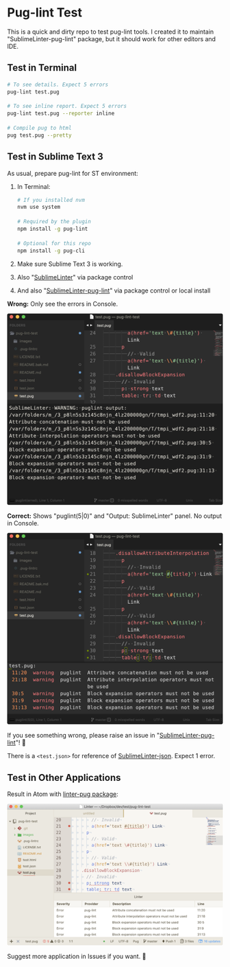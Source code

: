 # Pug-lint Test

This is a quick and dirty repo to test pug-lint tools. I created it to maintain "SublimeLinter-pug-lint" package, but it should work for other editors and IDE.

## Test in Terminal

```sh
# To see details. Expect 5 errors
pug-lint test.pug

# To see inline report. Expect 5 errors
pug-lint test.pug --reporter inline

# Compile pug to html
pug test.pug --pretty
```

## Test in Sublime Text 3

As usual, prepare pug-lint for ST environment:

1. In Terminal:

	```sh
	# If you installed nvm
	nvm use system

	# Required by the plugin
	npm install -g pug-lint

	# Optional for this repo
	npm install -g pug-cli
	```

1. Make sure Sublime Text 3 is working.
1. Also "[SublimeLinter][sublimelinter]" via package control
1. And also "[SublimeLinter-pug-lint][sublimelinter_pug]" via package control or local install

**Wrong:** Only see the errors in Console.

![SublimeLinter-pug-lint Wrong Screenshot][wrong_shot]

**Correct:** Shows "puglint(5|0)" and "Output: SublimeLinter" panel. No output in Console.

![SublimeLinter-pug-lint Correct Screenshot][correct_shot]

If you see something wrong, please raise an issue in "[SublimeLinter-pug-lint][sublimelinter_pug]"! :bow:

There is a `<test.json>` for reference of [SublimeLinter-json][sublimelinter_json]. Expect 1 error.

## Test in Other Applications

Result in Atom with [linter-pug package][atom_linter_pug]:

![Atom linter-pug screenshot][atom_linter_pug_shot]

Suggest more application in Issues if you want. :tada:

[wrong_shot]: images/sublimelinter-pug-lint-wrong-screenshot.png
[correct_shot]: images/sublimelinter-pug-lint-correct-screenshot.png
[atom_linter_pug_shot]: images/atom-linter-pug-screenshot.png

[sublimelinter]: https://github.com/SublimeLinter/SublimeLinter
[sublimelinter_pug]: https://github.com/SublimeLinter/SublimeLinter-pug-lint
[sublimelinter_json]: https://github.com/SublimeLinter/SublimeLinter-json
[atom_linter_pug]: https://github.com/AtomLinter/atom-linter-pug
